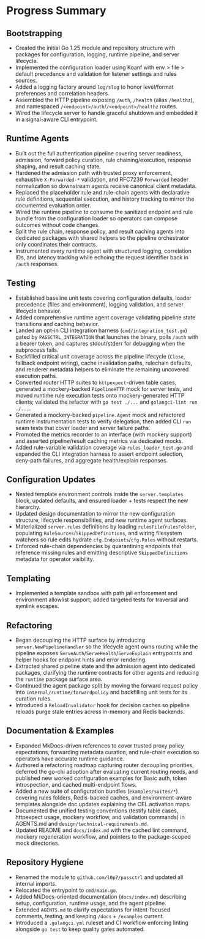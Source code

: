 # Progress Summary

## Bootstrapping
- Created the initial Go 1.25 module and repository structure with packages for configuration, logging, runtime pipeline, and server lifecycle.
- Implemented the configuration loader using Koanf with env > file > default precedence and validation for listener settings and rules sources.
- Added a logging factory around `log/slog` to honor level/format preferences and correlation headers.
- Assembled the HTTP pipeline exposing `/auth`, `/health` (alias `/healthz`), and namespaced
  `/<endpoint>/auth`/`/<endpoint>/healthz` routes.
- Wired the lifecycle server to handle graceful shutdown and embedded it in a signal-aware CLI entrypoint.

## Runtime Agents
- Built out the full authentication pipeline covering server readiness, admission, forward policy curation, rule chaining/execution, response shaping, and result caching state.
- Hardened the admission path with trusted proxy enforcement, exhaustive `X-Forwarded-*` validation, and RFC7239 `Forwarded` header normalization so downstream agents receive canonical client metadata.
- Replaced the placeholder rule and rule-chain agents with declarative rule definitions, sequential execution, and history tracking to mirror the documented evaluation order.
- Wired the runtime pipeline to consume the sanitized endpoint and rule bundle from the configuration loader so operators can compose outcomes without code changes.
- Split the rule chain, response policy, and result caching agents into dedicated packages with shared helpers so the pipeline orchestrator only coordinates their contracts.
- Instrumented every runtime agent with structured logging, correlation IDs, and latency tracking while echoing the request identifier back in `/auth` responses.

## Testing
- Established baseline unit tests covering configuration defaults, loader precedence (files and environment), logging validation, and server lifecycle behavior.
- Added comprehensive runtime agent coverage validating pipeline state transitions and caching behavior.
- Landed an opt-in CLI integration harness (`cmd/integration_test.go`) gated by `PASSCTRL_INTEGRATION` that launches the binary,
  polls `/auth` with a bearer token, and captures stdout/stderr for debugging when the subprocess fails.
- Backfilled critical unit coverage across the pipeline lifecycle (`Close`, fallback endpoint wiring), cache invalidation paths,
  rulechain defaults, and renderer metadata helpers to eliminate the remaining uncovered execution paths.
- Converted router HTTP suites to `httpexpect`-driven table cases, generated a mockery-backed `PipelineHTTP` mock for server tests, and moved runtime rule execution tests onto mockery-generated HTTP clients; validated the refactor with `go test ./...` and `golangci-lint run ./...`.
- Generated a mockery-backed `pipeline.Agent` mock and refactored runtime instrumentation tests to verify delegation, then added CLI `run` seam tests that cover loader and server failure paths.
- Promoted the metrics recorder to an interface (with mockery support) and asserted pipeline/result caching metrics via dedicated mocks.
- Added rule-variable validation coverage via `rules_loader_test.go` and expanded the CLI integration harness to assert endpoint selection, deny-path failures, and aggregate health/explain responses.

## Configuration Updates
- Nested template environment controls inside the `server.templates` block, updated defaults, and ensured loader + tests respect the new hierarchy.
- Updated design documentation to mirror the new configuration structure, lifecycle responsibilities, and new runtime agent surfaces.
- Materialized `server.rules` definitions by loading `rulesFile`/`rulesFolder`, populating `RuleSources`/`SkippedDefinitions`, and wiring filesystem watchers so rule edits hydrate `cfg.Endpoints`/`cfg.Rules` without restarts.
- Enforced rule-chain dependencies by quarantining endpoints that reference missing rules and emitting descriptive `SkippedDefinitions` metadata for operator visibility.

## Templating
- Implemented a template sandbox with path jail enforcement and environment allowlist support; added targeted tests for traversal and symlink escapes.

## Refactoring
- Began decoupling the HTTP surface by introducing `server.NewPipelineHandler` so the lifecycle agent owns routing while the pipeline exposes `ServeAuth`/`ServeHealth`/`ServeExplain` entrypoints and helper hooks for endpoint hints and error rendering.
- Extracted shared pipeline state and the admission agent into dedicated packages, clarifying the runtime contracts for other agents and reducing the `runtime` package surface area.
- Continued the agent package split by moving the forward request policy into `internal/runtime/forwardpolicy` and backfilling unit tests for its curation rules.
- Introduced a `ReloadInvalidator` hook for decision caches so pipeline reloads purge stale entries across in-memory and Redis backends.

## Documentation & Examples
- Expanded MkDocs-driven references to cover trusted proxy policy expectations, forwarding metadata curation, and rule-chain execution so operators have accurate runtime guidance.
- Authored a refactoring roadmap capturing router decoupling priorities, deferred the go-chi adoption after evaluating current routing needs, and published new worked configuration examples for Basic auth, token introspection, and cached multi-endpoint flows.
- Added a new suite of configuration bundles (`examples/suites/*`) covering
  rules folders, Redis-backed caches, and environment-aware templates alongside
  doc updates explaining the CEL activation maps.
- Documented the unified testing conventions (testify table cases, httpexpect usage, mockery workflow, and validation commands) in AGENTS.md and `design/technical-requirements.md`.
- Updated README and `docs/index.md` with the cached lint command, mockery regeneration workflow, and pointers to the package-scoped mock directories.

## Repository Hygiene
- Renamed the module to `github.com/l0p7/passctrl` and updated all internal imports.
- Relocated the entrypoint to `cmd/main.go`.
- Added MkDocs-oriented documentation (`docs/index.md`) describing setup, configuration, runtime usage, and the agent pipeline.
- Extended `AGENTS.md` to clarify expectations for intent-focused comments, testing, and keeping `/docs` + `/examples` current.
- Introduced a `.golangci.yml` ruleset and CI workflow enforcing linting alongside `go test` to keep quality gates automated.
